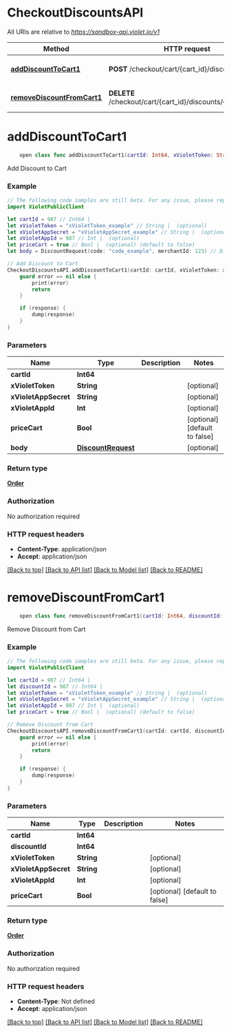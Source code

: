# CheckoutDiscountsAPI

All URIs are relative to *https://sandbox-api.violet.io/v1*

Method | HTTP request | Description
------------- | ------------- | -------------
[**addDiscountToCart1**](CheckoutDiscountsAPI.md#adddiscounttocart1) | **POST** /checkout/cart/{cart_id}/discounts | Add Discount to Cart
[**removeDiscountFromCart1**](CheckoutDiscountsAPI.md#removediscountfromcart1) | **DELETE** /checkout/cart/{cart_id}/discounts/{discount_id} | Remove Discount from Cart


# **addDiscountToCart1**
```swift
    open class func addDiscountToCart1(cartId: Int64, xVioletToken: String? = nil, xVioletAppSecret: String? = nil, xVioletAppId: Int? = nil, priceCart: Bool? = nil, body: DiscountRequest? = nil, completion: @escaping (_ data: Order?, _ error: Error?) -> Void)
```

Add Discount to Cart

### Example
```swift
// The following code samples are still beta. For any issue, please report via http://github.com/OpenAPITools/openapi-generator/issues/new
import VioletPublicClient

let cartId = 987 // Int64 | 
let xVioletToken = "xVioletToken_example" // String |  (optional)
let xVioletAppSecret = "xVioletAppSecret_example" // String |  (optional)
let xVioletAppId = 987 // Int |  (optional)
let priceCart = true // Bool |  (optional) (default to false)
let body = DiscountRequest(code: "code_example", merchantId: 123) // DiscountRequest |  (optional)

// Add Discount to Cart
CheckoutDiscountsAPI.addDiscountToCart1(cartId: cartId, xVioletToken: xVioletToken, xVioletAppSecret: xVioletAppSecret, xVioletAppId: xVioletAppId, priceCart: priceCart, body: body) { (response, error) in
    guard error == nil else {
        print(error)
        return
    }

    if (response) {
        dump(response)
    }
}
```

### Parameters

Name | Type | Description  | Notes
------------- | ------------- | ------------- | -------------
 **cartId** | **Int64** |  | 
 **xVioletToken** | **String** |  | [optional] 
 **xVioletAppSecret** | **String** |  | [optional] 
 **xVioletAppId** | **Int** |  | [optional] 
 **priceCart** | **Bool** |  | [optional] [default to false]
 **body** | [**DiscountRequest**](DiscountRequest.md) |  | [optional] 

### Return type

[**Order**](Order.md)

### Authorization

No authorization required

### HTTP request headers

 - **Content-Type**: application/json
 - **Accept**: application/json

[[Back to top]](#) [[Back to API list]](../README.md#documentation-for-api-endpoints) [[Back to Model list]](../README.md#documentation-for-models) [[Back to README]](../README.md)

# **removeDiscountFromCart1**
```swift
    open class func removeDiscountFromCart1(cartId: Int64, discountId: Int64, xVioletToken: String? = nil, xVioletAppSecret: String? = nil, xVioletAppId: Int? = nil, priceCart: Bool? = nil, completion: @escaping (_ data: Order?, _ error: Error?) -> Void)
```

Remove Discount from Cart

### Example
```swift
// The following code samples are still beta. For any issue, please report via http://github.com/OpenAPITools/openapi-generator/issues/new
import VioletPublicClient

let cartId = 987 // Int64 | 
let discountId = 987 // Int64 | 
let xVioletToken = "xVioletToken_example" // String |  (optional)
let xVioletAppSecret = "xVioletAppSecret_example" // String |  (optional)
let xVioletAppId = 987 // Int |  (optional)
let priceCart = true // Bool |  (optional) (default to false)

// Remove Discount from Cart
CheckoutDiscountsAPI.removeDiscountFromCart1(cartId: cartId, discountId: discountId, xVioletToken: xVioletToken, xVioletAppSecret: xVioletAppSecret, xVioletAppId: xVioletAppId, priceCart: priceCart) { (response, error) in
    guard error == nil else {
        print(error)
        return
    }

    if (response) {
        dump(response)
    }
}
```

### Parameters

Name | Type | Description  | Notes
------------- | ------------- | ------------- | -------------
 **cartId** | **Int64** |  | 
 **discountId** | **Int64** |  | 
 **xVioletToken** | **String** |  | [optional] 
 **xVioletAppSecret** | **String** |  | [optional] 
 **xVioletAppId** | **Int** |  | [optional] 
 **priceCart** | **Bool** |  | [optional] [default to false]

### Return type

[**Order**](Order.md)

### Authorization

No authorization required

### HTTP request headers

 - **Content-Type**: Not defined
 - **Accept**: application/json

[[Back to top]](#) [[Back to API list]](../README.md#documentation-for-api-endpoints) [[Back to Model list]](../README.md#documentation-for-models) [[Back to README]](../README.md)

